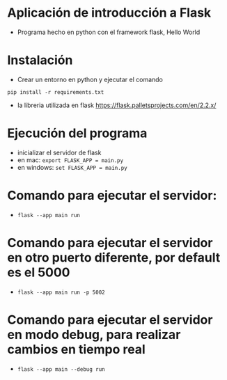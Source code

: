 # Aplicación de introducción a Flask

- Programa hecho en python con el framework flask, Hello World

# Instalación

- Crear un entorno en python y ejecutar el comando

```
pip install -r requirements.txt
```

- la libreria utilizada en flask https://flask.palletsprojects.com/en/2.2.x/

# Ejecución del programa

- inicializar el servidor de flask
- en mac: `export FLASK_APP = main.py`
- en windows: `set FLASK_APP = main.py`

# Comando para ejecutar el servidor:

- `flask --app main run`

# Comando para ejecutar el servidor en otro puerto diferente, por default es el 5000

- `flask --app main run -p 5002`

# Comando para ejecutar el servidor en modo debug, para realizar cambios en tiempo real

- `flask --app main --debug run`
